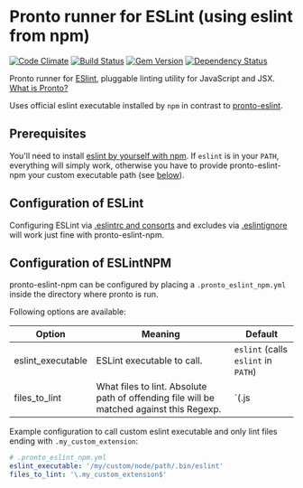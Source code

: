 # Pronto runner for ESLint (using eslint from npm)

[![Code Climate](https://codeclimate.com/github/doits/pronto-eslint_npm.svg)](https://codeclimate.com/github/doits/pronto-eslint_npm)
[![Build Status](https://travis-ci.org/doits/pronto-eslint_npm.svg?branch=master)](https://travis-ci.org/doits/pronto-eslint_npm)
[![Gem Version](https://badge.fury.io/rb/pronto-eslint_npm.svg)](http://badge.fury.io/rb/pronto-eslint_npm)
[![Dependency Status](https://gemnasium.com/doits/pronto-eslint_npm.svg)](https://gemnasium.com/doits/pronto-eslint_npm)

Pronto runner for [ESlint](http://eslint.org), pluggable linting utility for JavaScript and JSX. [What is Pronto?](https://github.com/mmozuras/pronto)

Uses official eslint executable installed by `npm` in contrast to [pronto-eslint][pronto-eslint].

[pronto-eslint]: https://github.com/mmozuras/pronto-eslint

## Prerequisites

You'll need to install [eslint by yourself with npm][eslint-install]. If `eslint` is in your `PATH`, everything will simply work, otherwise you have to provide pronto-eslint-npm your custom executable path (see [below](#configuration-of-eslintnpm)).

[eslint-install]: http://eslint.org/docs/user-guide/getting-started

## Configuration of ESLint

Configuring ESLint via [.eslintrc and consorts][eslintrc] and excludes via [.eslintignore][eslintignore] will work just fine with pronto-eslint-npm.

[eslintrc]: http://eslint.org/docs/user-guide/configuring#configuration-file-formats

[eslintignore]: http://eslint.org/docs/user-guide/configuring#ignoring-files-and-directories

## Configuration of ESLintNPM

pronto-eslint-npm can be configured by placing a `.pronto_eslint_npm.yml` inside the directory where pronto is run.

Following options are available:

| Option            | Meaning                                                                                  | Default                             |
| ----------------- | ---------------------------------------------------------------------------------------- | ----------------------------------- |
| eslint_executable | ESLint executable to call.                                                               | `eslint` (calls `eslint` in `PATH`) |
| files_to_lint     | What files to lint. Absolute path of offending file will be matched against this Regexp. | `(\.js|\.es6)$`                     |

Example configuration to call custom eslint executable and only lint files ending with `.my_custom_extension`:

```yaml
# .pronto_eslint_npm.yml
eslint_executable: '/my/custom/node/path/.bin/eslint'
files_to_lint: '\.my_custom_extension$'
```
